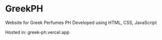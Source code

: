 # GreekPH
Website for Greek Perfumes PH
Developed using HTML, CSS, JavaScript

Hosted in: greek-ph.vercel.app
